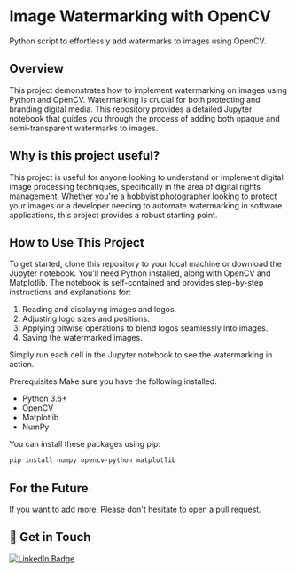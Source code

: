 # Image Watermarking with OpenCV

Python script to effortlessly add watermarks to images using OpenCV.

## Overview
This project demonstrates how to implement watermarking on images using Python and OpenCV. Watermarking is crucial for both protecting and branding digital media. This repository provides a detailed Jupyter notebook that guides you through the process of adding both opaque and semi-transparent watermarks to images.

## Why is this project useful?
This project is useful for anyone looking to understand or implement digital image processing techniques, specifically in the area of digital rights management. Whether you're a hobbyist photographer looking to protect your images or a developer needing to automate watermarking in software applications, this project provides a robust starting point.

## How to Use This Project
To get started, clone this repository to your local machine or download the Jupyter notebook. You'll need Python installed, along with OpenCV and Matplotlib. The notebook is self-contained and provides step-by-step instructions and explanations for:

1. Reading and displaying images and logos.
2. Adjusting logo sizes and positions.
3. Applying bitwise operations to blend logos seamlessly into images.
4. Saving the watermarked images.

Simply run each cell in the Jupyter notebook to see the watermarking in action.

Prerequisites
Make sure you have the following installed:

- Python 3.6+
- OpenCV
- Matplotlib
- NumPy

You can install these packages using pip:
```bash
pip install numpy opencv-python matplotlib
```

## For the Future
If you want to add more, Please don't hesitate to open a pull request.

## 👋 Get in Touch
<div id="badges">
  <a href="[your-linkedin-URL](https://www.linkedin.com/in/brandi-kinard/)">
    <img src="https://img.shields.io/badge/LinkedIn-blue?style=for-the-badge&logo=linkedin&logoColor=white" alt="LinkedIn Badge"/>
  </a>
</div>
